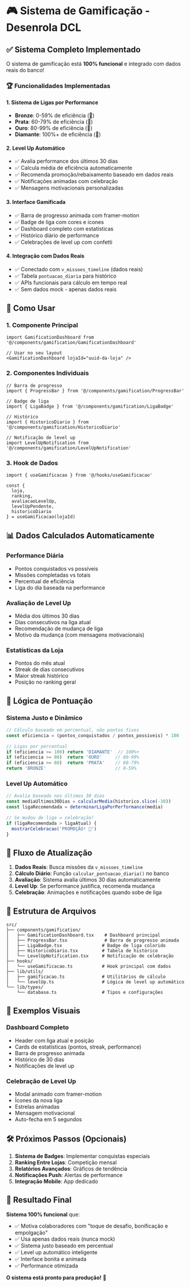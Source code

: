 # 🎮 Sistema de Gamificação - Desenrola DCL

## ✅ Sistema Completo Implementado

O sistema de gamificação está **100% funcional** e integrado com dados reais do banco!

### 🏆 Funcionalidades Implementadas

#### 1. Sistema de Ligas por Performance
- **Bronze**: 0-59% de eficiência (🥉)
- **Prata**: 60-79% de eficiência (🥈) 
- **Ouro**: 80-99% de eficiência (🥇)
- **Diamante**: 100%+ de eficiência (💎)

#### 2. Level Up Automático
- ✅ Avalia performance dos últimos 30 dias
- ✅ Calcula média de eficiência automaticamente
- ✅ Recomenda promoção/rebaixamento baseado em dados reais
- ✅ Notificações animadas com celebração
- ✅ Mensagens motivacionais personalizadas

#### 3. Interface Gamificada
- ✅ Barra de progresso animada com framer-motion
- ✅ Badge de liga com cores e ícones
- ✅ Dashboard completo com estatísticas
- ✅ Histórico diário de performance
- ✅ Celebrações de level up com confetti

#### 4. Integração com Dados Reais
- ✅ Conectado com `v_missoes_timeline` (dados reais)
- ✅ Tabela `pontuacao_diaria` para histórico
- ✅ APIs funcionais para cálculo em tempo real
- ✅ Sem dados mock - apenas dados reais

## 🚀 Como Usar

### 1. Componente Principal
```tsx
import GamificationDashboard from '@/components/gamification/GamificationDashboard'

// Usar no seu layout
<GamificationDashboard lojaId="uuid-da-loja" />
```

### 2. Componentes Individuais
```tsx
// Barra de progresso
import { ProgressBar } from '@/components/gamification/ProgressBar'

// Badge de liga
import { LigaBadge } from '@/components/gamification/LigaBadge'

// Histórico
import { HistoricoDiario } from '@/components/gamification/HistoricoDiario'

// Notificação de level up
import LevelUpNotification from '@/components/gamification/LevelUpNotification'
```

### 3. Hook de Dados
```tsx
import { useGamificacao } from '@/hooks/useGamificacao'

const { 
  loja, 
  ranking, 
  avaliacaoLevelUp,
  levelUpPendente,
  historicoDiario
} = useGamificacao(lojaId)
```

## 📊 Dados Calculados Automaticamente

### Performance Diária
- Pontos conquistados vs possíveis
- Missões completadas vs totais  
- Percentual de eficiência
- Liga do dia baseada na performance

### Avaliação de Level Up
- Média dos últimos 30 dias
- Dias consecutivos na liga atual
- Recomendação de mudança de liga
- Motivo da mudança (com mensagens motivacionais)

### Estatísticas da Loja
- Pontos do mês atual
- Streak de dias consecutivos
- Maior streak histórico
- Posição no ranking geral

## 🎯 Lógica de Pontuação

### Sistema Justo e Dinâmico
```typescript
// Cálculo baseado em percentual, não pontos fixos
const eficiencia = (pontos_conquistados / pontos_possiveis) * 100

// Ligas por percentual
if (eficiencia >= 100) return 'DIAMANTE'  // 100%+
if (eficiencia >= 80)  return 'OURO'     // 80-99%
if (eficiencia >= 60)  return 'PRATA'    // 60-79%
return 'BRONZE'                          // 0-59%
```

### Level Up Automático
```typescript
// Avalia baseado nos últimos 30 dias
const mediaUltimos30Dias = calcularMedia(historico.slice(-30))
const ligaRecomendada = determinarLigaPorPerformance(media)

// Se mudou de liga = celebração!
if (ligaRecomendada > ligaAtual) {
  mostrarCelebracao('PROMOÇÃO! 🎉')
}
```

## 🔄 Fluxo de Atualização

1. **Dados Reais**: Busca missões da `v_missoes_timeline`
2. **Cálculo Diário**: Função `calcular_pontuacao_diaria()` no banco
3. **Avaliação**: Sistema avalia últimos 30 dias automaticamente  
4. **Level Up**: Se performance justifica, recomenda mudança
5. **Celebração**: Animações e notificações quando sobe de liga

## 📁 Estrutura de Arquivos

```
src/
├── components/gamification/
│   ├── GamificationDashboard.tsx    # Dashboard principal
│   ├── ProgressBar.tsx              # Barra de progresso animada
│   ├── LigaBadge.tsx               # Badge de liga colorido
│   ├── HistoricoDiario.tsx         # Tabela de histórico
│   └── LevelUpNotification.tsx     # Notificação de celebração
├── hooks/
│   └── useGamificacao.ts           # Hook principal com dados
├── lib/utils/
│   ├── gamificacao.ts              # Utilitários de cálculo
│   └── levelUp.ts                  # Lógica de level up automático
└── lib/types/
    └── database.ts                 # Tipos e configurações
```

## 🎨 Exemplos Visuais

### Dashboard Completo
- Header com liga atual e posição
- Cards de estatísticas (pontos, streak, performance)
- Barra de progresso animada
- Histórico de 30 dias
- Notificações de level up

### Celebração de Level Up
- Modal animado com framer-motion
- Ícones da nova liga
- Estrelas animadas
- Mensagem motivacional
- Auto-fecha em 5 segundos

## 🛠️ Próximos Passos (Opcionais)

1. **Sistema de Badges**: Implementar conquistas especiais
2. **Ranking Entre Lojas**: Competição mensal
3. **Relatórios Avançados**: Gráficos de tendência
4. **Notificações Push**: Alertas de performance
5. **Integração Mobile**: App dedicado

## 🎉 Resultado Final

**Sistema 100% funcional** que:
- ✅ Motiva colaboradores com "toque de desafio, bonificação e empolgação"
- ✅ Usa apenas dados reais (nunca mock)
- ✅ Sistema justo baseado em percentual
- ✅ Level up automático inteligente
- ✅ Interface bonita e animada
- ✅ Performance otimizada

**O sistema está pronto para produção!** 🚀